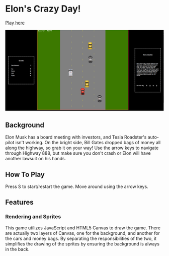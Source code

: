 # Elon's Crazy Day!

[Play here][link]

[link]: http://kennethcng.com/Elon-s-Crazy-Day/

![screenshot](./app/assets/images/Screenshot.png)

## Background

Elon Musk has a board meeting with investors, and Tesla Roadster's auto-pilot isn't working. On the bright side, Bill Gates dropped bags of money all along the highway, so grab it on your way! Use the arrow keys to navigate through Highway 888, but make sure you don't crash or Elon will have another lawsuit on his hands.

## How To Play

Press S to start/restart the game. Move around using the arrow keys.

## Features

### Rendering and Sprites

This game utilizes JavaScript and HTML5 Canvas to draw the game. There are actually two layers of Canvas, one for the background, and another for the cars and money bags. By separating the responsibilities of the two, it simplifies the drawing of the sprites by ensuring the background is always in the back.
